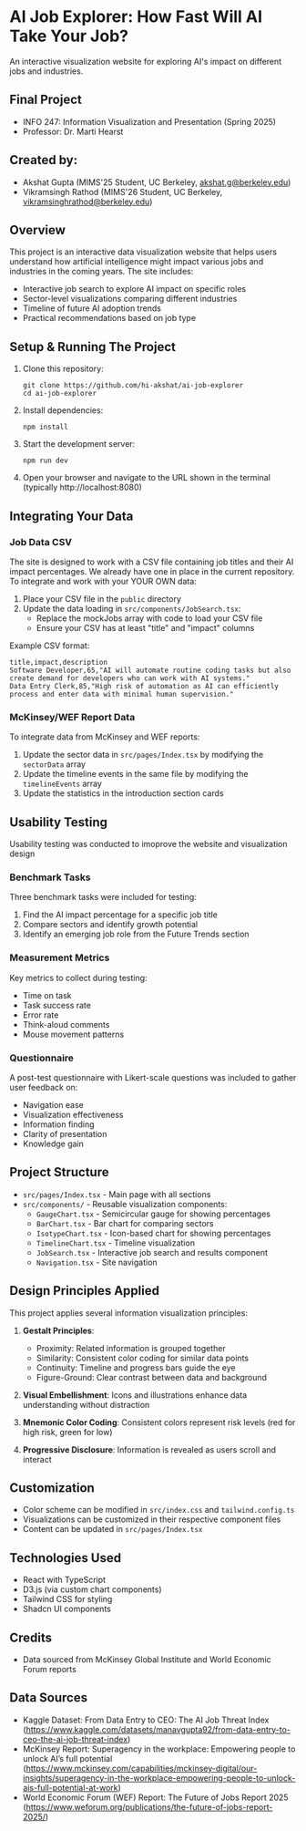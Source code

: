 
# AI Job Explorer: How Fast Will AI Take Your Job?
An interactive visualization website for exploring AI's impact on different jobs and industries.

## Final Project
- INFO 247: Information Visualization and Presentation (Spring 2025)
- Professor: Dr. Marti Hearst

## Created by:
- Akshat Gupta (MIMS'25 Student, UC Berkeley, akshat.g@berkeley.edu)
- Vikramsingh Rathod (MIMS'26 Student, UC Berkeley, vikramsinghrathod@berkeley.edu)



## Overview

This project is an interactive data visualization website that helps users understand how artificial intelligence might impact various jobs and industries in the coming years. The site includes:

- Interactive job search to explore AI impact on specific roles
- Sector-level visualizations comparing different industries
- Timeline of future AI adoption trends
- Practical recommendations based on job type

## Setup & Running The Project

1. Clone this repository:
   ```
   git clone https://github.com/hi-akshat/ai-job-explorer
   cd ai-job-explorer
   ```

2. Install dependencies:
   ```
   npm install
   ```

3. Start the development server:
   ```
   npm run dev
   ```

4. Open your browser and navigate to the URL shown in the terminal (typically http://localhost:8080)

## Integrating Your Data

### Job Data CSV

The site is designed to work with a CSV file containing job titles and their AI impact percentages. We already have one in place in the current repository. To integrate and work with your YOUR OWN data:

1. Place your CSV file in the `public` directory
2. Update the data loading in `src/components/JobSearch.tsx`:
   - Replace the mockJobs array with code to load your CSV file
   - Ensure your CSV has at least "title" and "impact" columns

Example CSV format:
```
title,impact,description
Software Developer,65,"AI will automate routine coding tasks but also create demand for developers who can work with AI systems."
Data Entry Clerk,85,"High risk of automation as AI can efficiently process and enter data with minimal human supervision."
```

### McKinsey/WEF Report Data

To integrate data from McKinsey and WEF reports:

1. Update the sector data in `src/pages/Index.tsx` by modifying the `sectorData` array
2. Update the timeline events in the same file by modifying the `timelineEvents` array
3. Update the statistics in the introduction section cards

## Usability Testing

Usability testing was conducted to imoprove the website and visualization design 

### Benchmark Tasks

Three benchmark tasks were included for testing:
1. Find the AI impact percentage for a specific job title
2. Compare sectors and identify growth potential
3. Identify an emerging job role from the Future Trends section

### Measurement Metrics

Key metrics to collect during testing:
- Time on task
- Task success rate
- Error rate
- Think-aloud comments
- Mouse movement patterns

### Questionnaire

A post-test questionnaire with Likert-scale questions was included to gather user feedback on:
- Navigation ease
- Visualization effectiveness
- Information finding
- Clarity of presentation
- Knowledge gain

## Project Structure

- `src/pages/Index.tsx` - Main page with all sections
- `src/components/` - Reusable visualization components:
  - `GaugeChart.tsx` - Semicircular gauge for showing percentages
  - `BarChart.tsx` - Bar chart for comparing sectors
  - `IsotypeChart.tsx` - Icon-based chart for showing percentages
  - `TimelineChart.tsx` - Timeline visualization
  - `JobSearch.tsx` - Interactive job search and results component
  - `Navigation.tsx` - Site navigation

## Design Principles Applied

This project applies several information visualization principles:

1. **Gestalt Principles**:
   - Proximity: Related information is grouped together
   - Similarity: Consistent color coding for similar data points
   - Continuity: Timeline and progress bars guide the eye
   - Figure-Ground: Clear contrast between data and background

2. **Visual Embellishment**: Icons and illustrations enhance data understanding without distraction

3. **Mnemonic Color Coding**: Consistent colors represent risk levels (red for high risk, green for low)

4. **Progressive Disclosure**: Information is revealed as users scroll and interact

## Customization

- Color scheme can be modified in `src/index.css` and `tailwind.config.ts`
- Visualizations can be customized in their respective component files
- Content can be updated in `src/pages/Index.tsx`

## Technologies Used

- React with TypeScript
- D3.js (via custom chart components)
- Tailwind CSS for styling
- Shadcn UI components

## Credits

- Data sourced from McKinsey Global Institute and World Economic Forum reports

## Data Sources

- Kaggle Dataset: From Data Entry to CEO: The AI Job Threat Index (https://www.kaggle.com/datasets/manavgupta92/from-data-entry-to-ceo-the-ai-job-threat-index)
- McKinsey Report: Superagency in the workplace: Empowering people to unlock AI’s full potential (https://www.mckinsey.com/capabilities/mckinsey-digital/our-insights/superagency-in-the-workplace-empowering-people-to-unlock-ais-full-potential-at-work)
- World Economic Forum (WEF) Report: The Future of Jobs Report 2025 (https://www.weforum.org/publications/the-future-of-jobs-report-2025/) 
